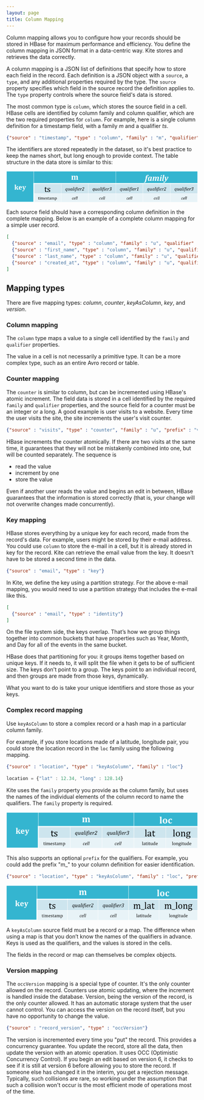 ```yaml
---
layout: page
title: Column Mapping
---
```


Column mapping allows you to configure how your records should be stored in HBase for maximum performance and efficiency. You define the column mapping in JSON format in a data-centric way. Kite stores and retrieves the data correctly.

A column mapping is a JSON list of definitions that specify how to store each field in the record. Each definition is a JSON object with a `source`, a `type`, and any additional properties required by the type. The `source` property specifies which field in the source record the definition applies to. The `type` property controls where the source field's data is stored.

The most common type is `column`, which stores the source field in a cell. HBase cells are identified by column family and column qualifier, which are the two required properties for `column`. For example, here is a single column definition for a timestamp field, with a family _m_ and a qualifier _ts_.

```json
{"source" : "timestamp", "type" : "column", "family" : "m", "qualifier" : "ts"}
```

The identifiers are stored repeatedly in the dataset, so it's best practice to keep the names short, but long enough to provide context. The table structure in the data store is similar to this:

![Example table.](https://raw.githubusercontent.com/DennisDawson/KiteImages/master/14.1ColumnMapping.png)

Each source field should have a corresponding column definition in the complete mapping. Below is an example of a complete column mapping for a simple user record.

```json
[
  {"source" : "email", "type" : "column", "family" : "u", "qualifier" : "mail"},
  {"source" : "first_name", "type" : "column", "family" : "u", "qualifier" : "fname"},
  {"source" : "last_name", "type" : "column", "family" : "u", "qualifier" : "lname"},
  {"source" : "created_at", "type" : "column", "family" : "u", "qualifier" : "ts"}
]
```

## Mapping types

There are five mapping types: _column_, _counter_, _keyAsColumn_, _key_, and _version_.

### Column mapping
The `column` type maps a value to a single cell identified by the `family` and `qualifier` properties.

The value in a cell is not necessarily a primitive type. It can be a more complex type, such as an entire Avro record or table.

### Counter mapping
The `counter` is similar to column, but can be incremented using HBase's atomic increment. The field data is stored in a cell identified by the required `family` and `qualifier` properties, and the source field for a counter must be an integer or a long. A good example is user visits to a website. Every time the user visits the site, the site increments the user's visit counter.

```json
{"source" : "visits", "type" : "counter", "family" : "u", "prefix" : "visits"}
```

HBase increments the counter atomically. If there are two visits at the same time, it guarantees that they will not be mistakenly combined into one, but will be counted separately. The sequence is

* read the value
* increment by one
* store the value

Even if another user reads the value and begins an edit in between, HBase guarantees that the information is stored correctly (that is, your change will not overwrite changes made concurrently).

### Key mapping

HBase stores everything by a unique key for each record, made from the record's data. For example, users might be stored by their e-mail address. You could use `column` to store the e-mail in a cell, but it is already stored in key for the record. Kite can retrieve the email value from the key. It doesn't have to be stored a second time in the data.

```json
{"source" : "email", "type" : "key"}
```

In Kite, we define the key using a partition strategy. For the above e-mail mapping, you would need to use a partition strategy that includes the e-mail like this.

```json
[
  {"source" : "email", "type" : "identity"}
]
```

On the file system side, the keys overlap. That’s how we group things together into common buckets that have properties such as Year, Month, and Day for all of the events in the same bucket.

HBase does that partitioning for you: it groups items together based on unique keys. If it needs to, it will split the file when it gets to be of sufficient size. The keys don't point to a group. The keys point to an individual record, and then groups are made from those keys, dynamically.

What you want to do is take your unique identifiers and store those as your keys.

### Complex record mapping

Use `keyAsColumn` to store a complex record or a hash map in a particular column family. 

For example, if you store locations made of a latitude, longitude pair, you could store the location record in the `loc` family using the following mapping.

```json
{"source" : "location", "type" : "keyAsColumn", "family" : "loc"}
```

```javascript
location = {"lat" : 12.34, "long" : 128.14}
```

Kite uses the `family` property you provide as the column family, but uses the names of the individual elements of the column record to name the qualifiers. The `family` property is required.

![keyAsColumn](https://raw.githubusercontent.com/DennisDawson/KiteImages/master/14.1_keyAsColumn.png)

This also supports an optional `prefix` for the qualifiers. For example, you could add the prefix "m_" to your column definition for easier identification.

```json
{"source" : "location", "type" : "keyAsColumn", "family" : "loc", "prefix" : "m_"}
```

![keyAsColumn with prefix](https://raw.githubusercontent.com/DennisDawson/KiteImages/master/14.1_keyAsColumnWithPrefix.png)


A `keyAsColumn` source field must be a record or a map. The difference when using a map is that you don’t know the names of the qualifiers in advance. Keys is used as the qualifiers, and the values is stored in the cells.

The fields in the record or map can themselves be complex objects.

### Version mapping

The `occVersion` mapping is a special type of counter. It's the only counter allowed on the record. Counters use atomic updating, where the increment is handled inside the database. Version, being the version of the record, is the only counter allowed. It has an automatic storage system that the user cannot control. You can access the version on the record itself, but you have no opportunity to change the value. 

```json
{"source" : "record_version", "type" : "occVersion"}
```

The version is incremented every time you "put" the record. This provides a concurrency guarantee. You update the record, store all the data, then update the version with an atomic operation. It uses OCC (Optimistic Concurrency Control). If you begin an edit based on version 6, it checks to see if it is still at version 6 before allowing you to store the record. If someone else has changed it in the interim, you get a rejection message. Typically, such collisions are rare, so working under the assumption that such a collision won't occur is the most efficient mode of operations most of the time.
